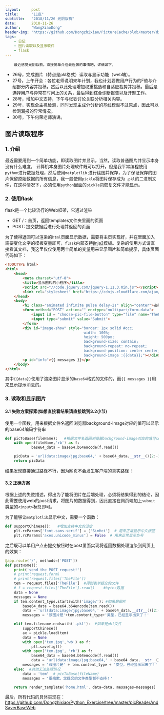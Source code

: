```yaml
---
layout:     post
title:      "11底"
subtitle:   "2018/11/26 光阴似箭"
date:       2018-11-26
author:     "WangXiaoDong"
header-img: "https://github.com/Dongzhixiao/PictureCache/blob/master/diaryPic/20181126.jpg?raw=true"
tags:
    - 日记
    - 图片读取以及显示软件
    - flask
---
```



```
    最近感觉光阴似箭，直接简单介绍最近做的事情吧，详细如下。
```

- 26号，完成图片（特点是pkl格式）读取与显示功能（web端）。
- 27号，上午开会：各位老师说明来年计划，我也计划要做用户行为的F值与介绍部分内容并投稿，然后以此处理增加权重挑选和自适应裁剪并投稿，最后是选择用户与异常在时间上的关系，最后得到综合诊断报告以及开题工作。
- 28号，增加中文支持，下午与张钦讨论关联分析相关内容。
- 29号，实现全主机检测，同时发现主成分分析的基线模型不过原点，因此可以检测漏报的异常情况。
- 30号，下午何荣老师演讲。

## 图片读取程序

### 1. 介绍
最近需要用到一个简单功能，即读取图片并显示。当然，读取普通图片并显示本身没有什么难度，
计算机本身图片处理软件既可以打开，但是我平常编程使用`python`进行数据处理，然后使用`matplotlib`
进行绘图并保存，为了保证保存的图片保留原始数据的所有信息，我一般使用`pickle`将图片保存成为
`.pkl`的二进制文件，在这种情况下，必须使用`python`里面的`pickle`包恢复文件才能显示。

### 2. 使用flask
flask是一个比较流行的Web框架，它通过渲染

- GET /：首页，返回templates文件夹里面的页面
- POST: 提交数据后进行处理并返回的页面

为了使得返回可以渲染的`html`页面显示数据，需要将主页实现好，并在里面加入需要变化文字的模板变量即可，`flask`内部支持<a target='_blank' href='http://jinja.pocoo.org/'>jinja2</a>模板。复杂的使用方式请直接看其文档，我这里仅仅使用两个简单的变量用来显示图片和简单提示，具体页面代码如下：

```html
<!DOCTYPE html>
<html>
    <head>
        <meta charset="utf-8">
        <title>显示图片的小程序</title>
        <script src="//code.jquery.com/jquery-1.11.3.min.js"></script>
        <link rel="stylesheet" href="https://cdnjs.cloudflare.com/ajax/libs/animate.css/3.7.0/animate.min.css">
    </head>
    <body>
        <h1 class="animated infinite pulse delay-2s" align="center">选择pkl文件(matplotlib生成的)并显示该图片的程序~</h1>
        <form method="POST" action="" enctype="multipart/form-data">
            <input id = "choose-pic-file-button" type="file" name='TheFile'>
            <input type="submit" value="Submit">
        </form>
        <div id="image-show" style="border: 1px solid #ccc; 
                                    width: 100%; 
                                    height: 500px;
                                    background-size: contain; 
                                    background-repeat: no-repeat; 
                                    background-position: center center;
                                    background-image :{{data}};"></div>
        <p id="info">{{ messages }}</p>
    </body>
</html>
```
其中`{{data}}`使用了渲染图片显示的`base64`格式的文件的，而`{{ messages }}`用来显示提示消息的。

### 3. 读取和显示图片

#### 3.1 失败方案探索(如想直接看结果请直接跳到3.2小节)

使用一个函数，用来根据文件名返回浏览器background-image对应的值可以显示的base64编码字符串

```py
def picToBase(fileName):   #根据文件名返回浏览器background-image对应的值可以显示的base64编码字符串
    with open(fileName,'rb') as f:
            base64_data = base64.b64encode(f.read())

    picData = 'url(data:image/jpg;base64,' + base64_data.__str__()[2:-1] + ')'
    return picData
```

结果发现直接通过路径不行，因为网页不会发生客户端的真实路径！

#### 3.2 正确方案

根据上述的失败描述，得出为了能将图片在后端处理，必须将结果得到的结论，因此需要使用web的post请求，将图片的数据得到，因此直接在网页端加上`submit`类型的`<input>`标签即可。

为了能够让`matplotlib`显示中文，需要一个函数：

```py
def supportChinese():   #增加支持中文的设定
    plt.rcParams['font.sans-serif'] = ['SimHei']  # 用来正常显示中文标签
    plt.rcParams['axes.unicode_minus'] = False  # 用来正常显示负号
```

之后既可以单用户点击提交按钮时在post里面实现将返回数据处理渲染到网页上的效果：

```py
@app.route('/', methods=['POST'])
def postHome():
    print('send the POST request!')
    # print(request.form)
    # print(request.files['TheFile'])
    tem = request.files['TheFile']  #得到表单提交的文件
    # f = request.files['TheFile'].read()    #bytes数据
    data = None
    messages = None
    if tem.content_type.startswith('image/'): #如果是图片
        base64_data = base64.b64encode(tem.read())
        data = 'url(data:image/jpg;base64,' + base64_data.__str__()[2:-1] + ')'
        messages = '该图片是'+tem.content_type+'类型，已经显示出来了！'

    elif tem.filename.endswith('.pkl'):  #如果是pkl文件
        supportChinese()
        ax = pickle.load(tem)
        data = None
        with open('tem.jpg','wb') as f:
            plt.savefig(f)
        with open('tem.jpg', 'rb') as f:
            base64_data = base64.b64encode(f.read())
            data = 'url(data:image/jpg;base64,' + base64_data.__str__()[2:-1] + ')'
        messages = '该图片是' + tem.content_type + '类型，已经显示出来了！'
    else:  #其他无法处理情况
        data = 'tem'  # picToBase(fileName)
        messages = '很抱歉，您提交的文件类型暂不支持！'

    return render_template('home.html', data=data, messages=messages)
```



最后，所有代码的具体实现在：https://github.com/Dongzhixiao/Python_Exercise/tree/master/picReaderAndSaverBaseWeb
